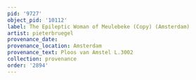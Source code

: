 ```yaml
---
pid: '9727'
object_pid: '10112'
label: The Epileptic Woman of Meulebeke (Copy) (Amsterdam)
artist: pieterbruegel
provenance_date:
provenance_location: Amsterdam
provenance_text: Ploos van Amstel L.3002
collection: provenance
order: '2894'
---
```

